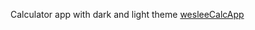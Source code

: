 Calculator app with dark and light theme
[wesleeCalcApp](https://johnweslee.github.io/welsee-calc-theme/)